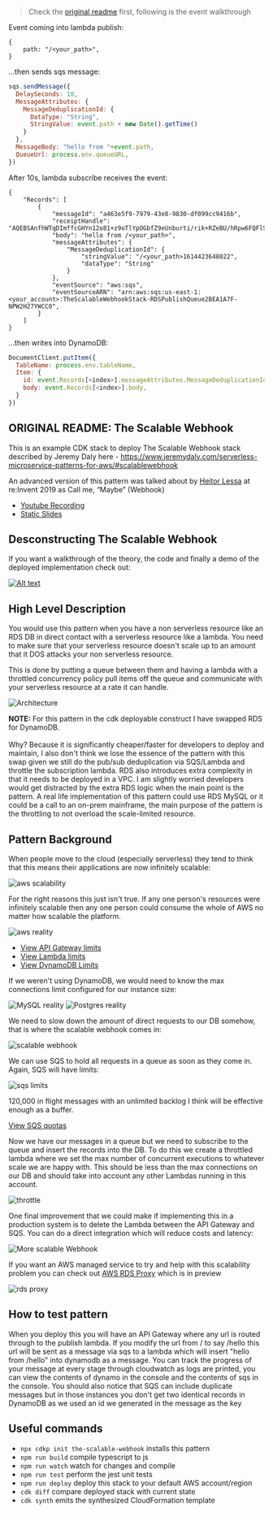 > Check the [original readme](#original-readme-the-scalable-webhook) first, following is the event walkthrough

Event coming into lambda publish:

```json5
{
    path: "/<your_path>",
}
```

...then sends sqs message:

```javascript
sqs.sendMessage({
  DelaySeconds: 10,
  MessageAttributes: {
    MessageDeduplicationId: {
      DataType: "String",
      StringValue: event.path + new Date().getTime()
    }
  },
  MessageBody: "hello from "+event.path,
  QueueUrl: process.env.queueURL,
})
```

After 10s, lambda subscribe receives the event:

```json5
{
    "Records": [
        {
            "messageId": "a463e5f9-7979-43e8-9830-df099cc9416b",
            "receiptHandle": "AQEBSAnfhWTqDImffcGHYn12o81+z9oTlYpOGbfZ9eUnburti/rik+RZeBU/hRpw6FQFlSoq/ZbxZSjTKsEIiAlzPYym744/XHwWy1fPIWvwhjZ4PGE3Y9HxF5/mIXlONroOgR1oJDhHIgk5+iBAF9IlLnQL57kDAEQE7nZrMiSVDCpZ5IWKnlA1+5e1dKCOa85/G5p6qwjF6MKJY7vxOrkZLKjDdui42pUYbiMYJYDMjbw2/0M4Dts00pH4KRUpkw2MyJh2D+PMrD7lyauxfOY1FNj6+52BpDM0NKrW6l3OCYusIDF705Otny8RVKQlIMPkAcHEzl6fFHAtlLvaJYrYYnxTTxnXmeRXALSjkgaKluFhbYXbTPNCi7vwLkGeHRTgHsk9Te59SIU4Pi8gcdNayWsFuqru465EAHqcUeH16KB+ZA5tqoWMqM3Gaqmuj54I",
            "body": "hello from /<your_path>",
            "messageAttributes": {
                "MessageDeduplicationId": {
                    "stringValue": "/<your_path>1614423648022",
                    "dataType": "String"
                }
            },
            "eventSource": "aws:sqs",
            "eventSourceARN": "arn:aws:sqs:us-east-1:<your_account>:TheScalableWebhookStack-RDSPublishQueue2BEA1A7F-NPW2H27YWCC0",
        }
    ]
}
```

...then writes into DynamoDB:


```javascript
DocumentClient.putItem({
  TableName: process.env.tableName,
  Item: {
    id: event.Records[<index>].messageAttributes.MessageDeduplicationId.stringValue,
    body: event.Records[<index>].body,
  }
})
```

## ORIGINAL README: The Scalable Webhook

This is an example CDK stack to deploy The Scalable Webhook stack described by Jeremy Daly here - https://www.jeremydaly.com/serverless-microservice-patterns-for-aws/#scalablewebhook

An advanced version of this pattern was talked about by [Heitor Lessa](https://twitter.com/heitor_lessa) at re:Invent 2019 as Call me, “Maybe” (Webhook)

* [Youtube Recording](https://www.youtube.com/watch?v=9IYpGTS7Jy0)
* [Static Slides](https://d1.awsstatic.com/events/reinvent/2019/REPEAT_3_Serverless_architectural_patterns_and_best_practices_ARC307-R3.pdf)

## Desconstructing The Scalable Webhook
If you want a walkthrough of the theory, the code and finally a demo of the deployed implementation check out:

[![Alt text](https://img.youtube.com/vi/kRI7QJfGBI8/0.jpg)](https://www.youtube.com/watch?v=kRI7QJfGBI8)

## High Level Description
You would use this pattern when you have a non serverless resource like an RDS DB in direct contact with a serverless resource like a lambda. You need to make
sure that your serverless resource doesn&apos;t scale up to an amount that it DOS attacks your non serverless resource.

This is done by putting a queue between them and having a lambda with a throttled concurrency policy pull items off the queue and communicate with your 
serverless resource at a rate it can handle.

![Architecture](https://raw.githubusercontent.com/cdk-patterns/serverless/master/the-scalable-webhook/img/architecture.png)

<strong>NOTE:</strong> For this pattern in the cdk deployable construct I have swapped RDS for DynamoDB. <br /><br />Why? Because it is significantly cheaper/faster for developers to deploy and maintain, I also don't think we lose the essence of the pattern with this swap given we still do the pub/sub deduplication via SQS/Lambda and throttle the subscription lambda. RDS also introduces extra complexity in that it needs to be deployed in a VPC. I am slightly worried developers would get distracted by the extra RDS logic when the main point is the pattern. A real life implementation of this pattern could use RDS MySQL or it could be a call to an on-prem mainframe, the main purpose of the pattern is the throttling to not overload the scale-limited resource.

## Pattern Background

When people move to the cloud (especially serverless) they tend to think that this means their applications are now infinitely scalable:

![aws scalability](img/aws_scalability.png)

For the right reasons this just isn't true. If any one person's resources were infinitely scalable then any one person could consume the whole of AWS no matter how scalable the platform.

![aws reality](img/aws_reality.png)

- [View API Gateway limits](https://docs.aws.amazon.com/apigateway/latest/developerguide/api-gateway-request-throttling.html)
- [View Lambda limits](https://docs.aws.amazon.com/lambda/latest/dg/gettingstarted-limits.html)
- [View DynamoDB Limits](https://docs.aws.amazon.com/amazondynamodb/latest/developerguide/Limits.html)


If we weren't using DynamoDB, we would need to know the max connections limit configured for our instance size:

![MySQL reality](img/mysql.png)
![Postgres reality](img/postgres.png)

We need to slow down the amount of direct requests to our DB somehow, that is where the scalable webhook comes in:

![scalable webhook](img/scalable_webhook.png)

We can use SQS to hold all requests in a queue as soon as they come in. Again, SQS will have limits:

![sqs limits](img/sqs.png) 

120,000 in flight messages with an unlimited backlog I think will be effective enough as a buffer.

[View SQS quotas](https://docs.aws.amazon.com/AWSSimpleQueueService/latest/SQSDeveloperGuide/sqs-quotas.html)

Now we have our messages in a queue but we need to subscribe to the queue and insert the records into the DB. To do this we create a throttled lambda where we set the max number of concurrent executions to whatever scale we are happy with. This should be less than the max connections on our DB and should take into account any other Lambdas running in this account.

![throttle](img/throttle.png)

One final improvement that we could make if implementing this in a production system is to delete the Lambda between the API Gateway and SQS. You can do a direct integration which will reduce costs and latency:

![More scalable Webhook](img/more_scalable_webhook.png)

If you want an AWS managed service to try and help with this scalability problem you can check out [AWS RDS Proxy](https://aws.amazon.com/rds/proxy/) which is in preview

![rds proxy](img/rds_proxy.png)

## How to test pattern

When you deploy this you will have an API Gateway where any url is routed through to the publish lambda. If you modify the url from / to say /hello this url will be sent as a message via sqs to a lambda
which will insert "hello from /hello" into dynamodb as a message. You can track the progress of your message at every stage through cloudwatch as logs are printed, you can view the contents of
dynamo in the console and the contents of sqs in the console. You should also notice that SQS can include duplicate messages but in those instances you don't get two identical records in DynamoDB as 
we used an id we generated in the message as the key

## Useful commands

 * `npx cdkp init the-scalable-webhook` installs this pattern
 * `npm run build`   compile typescript to js
 * `npm run watch`   watch for changes and compile
 * `npm run test`    perform the jest unit tests
 * `npm run deploy`      deploy this stack to your default AWS account/region
 * `cdk diff`        compare deployed stack with current state
 * `cdk synth`       emits the synthesized CloudFormation template
